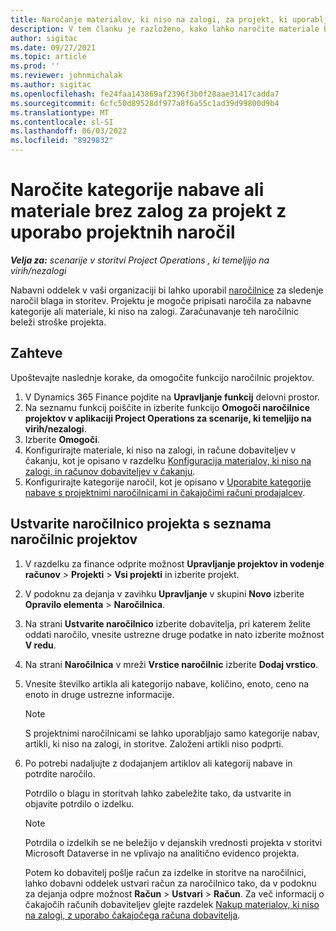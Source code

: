 ```yaml
---
title: Naročanje materialov, ki niso na zalogi, za projekt, ki uporablja naročilnice za projekte
description: V tem članku je razloženo, kako lahko naročite materiale brez zalog za projekt z naročili projekta.
author: sigitac
ms.date: 09/27/2021
ms.topic: article
ms.prod: ''
ms.reviewer: johnmichalak
ms.author: sigitac
ms.openlocfilehash: fe24faa143869af2396f3b0f28aae31417cadda7
ms.sourcegitcommit: 6cfc50d89528df977a8f6a55c1ad39d99800d9b4
ms.translationtype: MT
ms.contentlocale: sl-SI
ms.lasthandoff: 06/03/2022
ms.locfileid: "8929832"
---
```

# <a name="order-procurement-categories-or-non-stocked-materials-for-a-project-using-project-purchase-orders"></a>Naročite kategorije nabave ali materiale brez zalog za projekt z uporabo projektnih naročil

_**Velja za:** scenarije v storitvi Project Operations , ki temeljijo na virih/nezalogi_

Nabavni oddelek v vaši organizaciji bi lahko uporabil [naročilnice](/dynamics365/supply-chain/procurement/purchase-order-overview) za sledenje naročil blaga in storitev. Projektu je mogoče pripisati naročila za nabavne kategorije ali materiale, ki niso na zalogi. Zaračunavanje teh naročilnic beleži stroške projekta.

## <a name="prerequisites"></a>Zahteve
Upoštevajte naslednje korake, da omogočite funkcijo naročilnic projektov.

1. V Dynamics 365 Finance pojdite na **Upravljanje funkcij** delovni prostor.
2. Na seznamu funkcij poiščite in izberite funkcijo **Omogoči naročilnice projektov v aplikaciji Project Operations za scenarije, ki temeljijo na virih/nezalogi**.
3. Izberite **Omogoči**.
4. Konfigurirajte materiale, ki niso na zalogi, in račune dobaviteljev v čakanju, kot je opisano v razdelku [Konfiguracija materialov, ki niso na zalogi, in računov dobaviteljev v čakanju](configure-materials-nonstocked.md).
5. Konfigurirajte kategorije naročil, kot je opisano v [Uporabite kategorije nabave s projektnimi naročilnicami in čakajočimi računi prodajalcev](configure-procurement-categories.md).

## <a name="create-a-project-purchase-order-from-the-project-purchase-order-list"></a>Ustvarite naročilnico projekta s seznama naročilnic projektov

1. V razdelku za finance odprite možnost **Upravljanje projektov in vodenje računov** > **Projekti** > **Vsi projekti** in izberite projekt.
2. V podoknu za dejanja v zavihku **Upravljanje** v skupini **Novo** izberite **Opravilo elementa** > **Naročilnica**.
3. Na strani **Ustvarite naročilnico** izberite dobavitelja, pri katerem želite oddati naročilo, vnesite ustrezne druge podatke in nato izberite možnost **V redu**.
4. Na strani **Naročilnica** v mreži **Vrstice naročilnic** izberite **Dodaj vrstico**.
5. Vnesite številko artikla ali kategorijo nabave, količino, enoto, ceno na enoto in druge ustrezne informacije.

    > [!NOTE]
    > S projektnimi naročilnicami se lahko uporabljajo samo kategorije nabav, artikli, ki niso na zalogi, in storitve. Založeni artikli niso podprti.

6. Po potrebi nadaljujte z dodajanjem artiklov ali kategorij nabave in potrdite naročilo.

    Potrdilo o blagu in storitvah lahko zabeležite tako, da ustvarite in objavite potrdilo o izdelku.

    > [!NOTE]
    > Potrdila o izdelkih se ne beležijo v dejanskih vrednosti projekta v storitvi Microsoft Dataverse in ne vplivajo na analitično evidenco projekta.

    Potem ko dobavitelj pošlje račun za izdelke in storitve na naročilnici, lahko dobavni oddelek ustvari račun za naročilnico tako, da v podoknu za dejanja odpre možnost **Račun** > **Ustvari** > **Račun**. Za več informacij o čakajočih računih dobaviteljev glejte razdelek [Nakup materialov, ki niso na zalogi, z uporabo čakajočega računa dobavitelja](pending-vendor-invoices.md).
